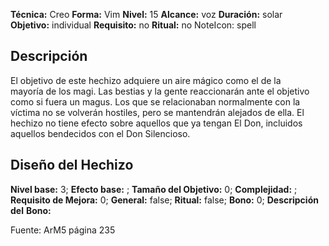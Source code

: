 
**Técnica:** Creo
**Forma:** Vim
**Nivel:** 15
**Alcance:** voz 
**Duración:** solar  
**Objetivo:** individual
**Requisito:** no
**Ritual:** no
NoteIcon: spell




## Descripción 
<p>El objetivo de este hechizo adquiere un aire mágico como el de la mayoría de los magi. Las bestias y la gente reaccionarán ante el objetivo como si fuera un magus. Los que se relacionaban normalmente con la víctima no se volverán hostiles, pero se mantendrán alejados de ella. El hechizo no tiene efecto sobre aquellos que ya tengan El Don, incluidos aquellos bendecidos con el Don Silencioso.</p>

## Diseño del Hechizo 

**Nivel base:** 3; **Efecto base:** ;  **Tamaño del **Objetivo:**** 0; **Complejidad:** ; **Requisito de Mejora:** 0; **General:** false; **Ritual:** false; **Bono:** 0; **Descripción del** **Bono:** 

Fuente: ArM5 página 235